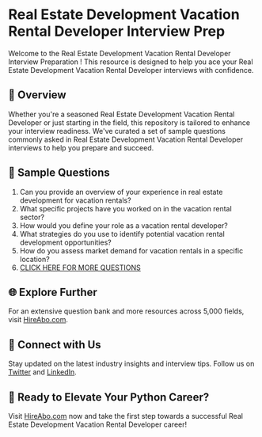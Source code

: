 # Real Estate Development Vacation Rental Developer Interview Prep

Welcome to the Real Estate Development Vacation Rental Developer Interview Preparation ! This resource is designed to help you ace your Real Estate Development Vacation Rental Developer interviews with confidence.

## 🚀 Overview

Whether you're a seasoned Real Estate Development Vacation Rental Developer or just starting in the field, this repository is tailored to enhance your interview readiness. We've curated a set of sample questions commonly asked in Real Estate Development Vacation Rental Developer interviews to help you prepare and succeed.

## 📝 Sample Questions

1. Can you provide an overview of your experience in real estate development for vacation rentals?
2. What specific projects have you worked on in the vacation rental sector?
3. How would you define your role as a vacation rental developer?
4. What strategies do you use to identify potential vacation rental development opportunities?
5. How do you assess market demand for vacation rentals in a specific location?
6. [CLICK HERE FOR MORE QUESTIONS](https://hireabo.com/job/21_3_25/Real%20Estate%20Development%20Vacation%20Rental%20Developer)

## 🌐 Explore Further

For an extensive question bank and more resources across 5,000 fields, visit [HireAbo.com](https://www.hireabo.com).

## 📱 Connect with Us

Stay updated on the latest industry insights and interview tips. Follow us on [Twitter](https://twitter.com/hireabo) and [LinkedIn](https://www.linkedin.com/in/hire-abo-3609972a8/).

## 🚀 Ready to Elevate Your Python Career?

Visit [HireAbo.com](https://www.hireabo.com) now and take the first step towards a successful Real Estate Development Vacation Rental Developer career!